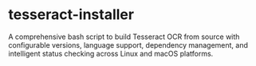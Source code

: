 # tesseract-installer
A comprehensive bash script to build Tesseract OCR from source with configurable versions, language support, dependency management, and intelligent status checking across Linux and macOS platforms.
